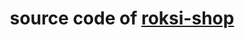 <div align="center">
  <h1>source code of <a href="https://roksi-shop.vercel.app">roksi-shop</h1>
</div>